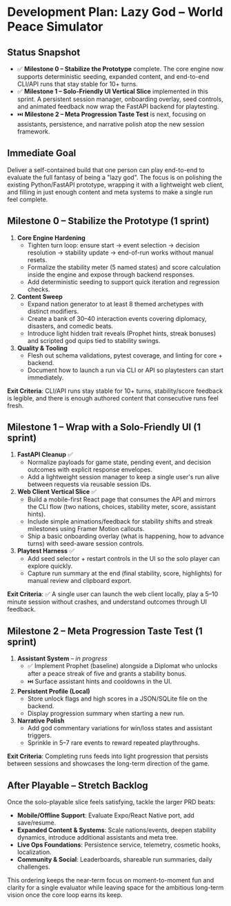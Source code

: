 # Development Plan: Lazy God – World Peace Simulator

## Status Snapshot
- ✅ **Milestone 0 – Stabilize the Prototype** complete. The core engine now supports deterministic seeding, expanded content, and end-to-end CLI/API runs that stay stable for 10+ turns.
- ✅ **Milestone 1 – Solo-Friendly UI Vertical Slice** implemented in this sprint. A persistent session manager, onboarding overlay, seed controls, and animated feedback now wrap the FastAPI backend for playtesting.
- ⏭️ **Milestone 2 – Meta Progression Taste Test** is next, focusing on assistants, persistence, and narrative polish atop the new session framework.

## Immediate Goal
Deliver a self-contained build that one person can play end-to-end to evaluate the full fantasy of being a "lazy god". The focus is on polishing the existing Python/FastAPI prototype, wrapping it with a lightweight web client, and filling in just enough content and meta systems to make a single run feel complete.

## Milestone 0 – Stabilize the Prototype (1 sprint)
1. **Core Engine Hardening**
   - Tighten turn loop: ensure start → event selection → decision resolution → stability update → end-of-run works without manual resets.
   - Formalize the stability meter (5 named states) and score calculation inside the engine and expose through backend responses.
   - Add deterministic seeding to support quick iteration and regression checks.
2. **Content Sweep**
   - Expand nation generator to at least 8 themed archetypes with distinct modifiers.
   - Create a bank of 30–40 interaction events covering diplomacy, disasters, and comedic beats.
   - Introduce light hidden trait reveals (Prophet hints, streak bonuses) and scripted god quips tied to stability swings.
3. **Quality & Tooling**
   - Flesh out schema validations, pytest coverage, and linting for core + backend.
   - Document how to launch a run via CLI or API so playtesters can start immediately.

**Exit Criteria**: CLI/API runs stay stable for 10+ turns, stability/score feedback is legible, and there is enough authored content that consecutive runs feel fresh.

## Milestone 1 – Wrap with a Solo-Friendly UI (1 sprint)
1. **FastAPI Cleanup** ✅
   - Normalize payloads for game state, pending event, and decision outcomes with explicit response envelopes.
   - Add a lightweight session manager to keep a single user's run alive between requests via reusable session IDs.
2. **Web Client Vertical Slice** ✅
   - Build a mobile-first React page that consumes the API and mirrors the CLI flow (two nations, choices, stability meter, score, assistant hints).
   - Include simple animations/feedback for stability shifts and streak milestones using Framer Motion callouts.
   - Ship a basic onboarding overlay (what is happening, how to advance turns) with seed-aware session controls.
3. **Playtest Harness** ✅
   - Add seed selector + restart controls in the UI so the solo player can explore quickly.
   - Capture run summary at the end (final stability, score, highlights) for manual review and clipboard export.

**Exit Criteria**: ✅ A single user can launch the web client locally, play a 5–10 minute session without crashes, and understand outcomes through UI feedback.

## Milestone 2 – Meta Progression Taste Test (1 sprint)
1. **Assistant System** – *in progress*
   - ✅ Implement Prophet (baseline) alongside a Diplomat who unlocks after a peace streak of five and grants a stability bonus.
   - ⏭️ Surface assistant hints and cooldowns in the UI.
2. **Persistent Profile (Local)**
   - Store unlock flags and high scores in a JSON/SQLite file on the backend.
   - Display progression summary when starting a new run.
3. **Narrative Polish**
   - Add god commentary variations for win/loss states and assistant triggers.
   - Sprinkle in 5–7 rare events to reward repeated playthroughs.

**Exit Criteria**: Completing runs feeds into light progression that persists between sessions and showcases the long-term direction of the game.

## After Playable – Stretch Backlog
Once the solo-playable slice feels satisfying, tackle the larger PRD beats:
- **Mobile/Offline Support**: Evaluate Expo/React Native port, add save/resume.
- **Expanded Content & Systems**: Scale nations/events, deepen stability dynamics, introduce additional assistants and meta tree.
- **Live Ops Foundations**: Persistence service, telemetry, cosmetic hooks, localization.
- **Community & Social**: Leaderboards, shareable run summaries, daily challenges.

This ordering keeps the near-term focus on moment-to-moment fun and clarity for a single evaluator while leaving space for the ambitious long-term vision once the core loop earns its keep.
